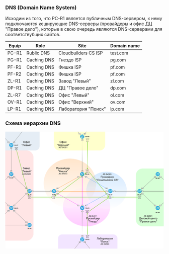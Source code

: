 ###  DNS (Domain Name System)

  Исходим из того, что PC-R1 является публичным DNS-сервером, к нему подключаются кеширующие DNS-серверы (провайдеры и офис ДЦ "Правое дело"), которые в свою очередь являются DNS-серверами для соответствубщих сайтов.
  
| Equip | Role | Site | Domain name |
|-------|------|------|-------------|
| PC-R1 | Rublic DNS | Cloudbuilders CS ISP | test.com |
| PG-R1 | Caching DNS | Гнездо ISP | pg.com |
| PF-R1 | Caching DNS | Фишка ISP | pf.com |
| PF-R2 | Caching DNS | Фишка ISP | pf.com |
| ZL-R1 | Caching DNS | Завод "Левый" | zl.com |
| DP-R1 | Caching DNS | ДЦ "Правое дело" | dp.com |
| ZL-R7 | Caching DNS | Офис "Левый" | ol.com |
| OV-R1 | Caching DNS | Офис "Верхний" | ov.com |
| LP-R1 | Caching DNS | Лаборатория "Поиск" | lp.com |

###  Схема иерархии DNS 

![](../pics/dns.png)
